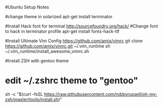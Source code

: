 #Ubuntu Setup Notes

#change theme in solarized
apt-get install terminator

#Install Hack font for terminal http://sourcefoundry.org/hack/
#Change font to hack in terminator profile
apt-get install fonts-hack-ttf

#Install Ultimate Vim Config https://github.com/amix/vimrc
git clone https://github.com/amix/vimrc.git ~/.vim_runtime
sh ~/.vim_runtime/install_awesome_vimrc.sh

#Install ZSH with gentoo theme
# edit ~/.zshrc theme to "gentoo"
sh -c "$(curl -fsSL https://raw.githubusercontent.com/robbyrussell/oh-my-zsh/master/tools/install.sh)"

